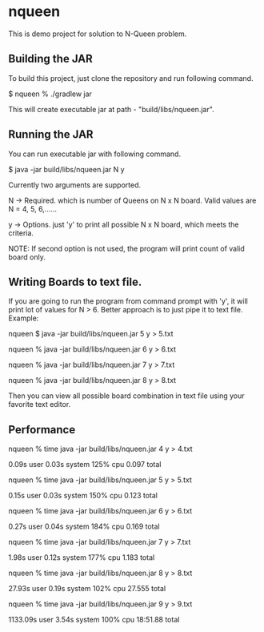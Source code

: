 # nqueen

This is demo project for solution to N-Queen problem.

## Building the JAR

To build this project, just clone the repository and run following command.

$ nqueen % ./gradlew jar

This will create executable jar at path - "build/libs/nqueen.jar".

## Running the JAR

You can run executable jar with following command.

$ java -jar build/libs/nqueen.jar N y

Currently two arguments are supported. 

N -> Required. which is number of Queens on N x N board. Valid values are N = 4, 5, 6,......

y -> Options. just 'y' to print all possible N x N board, which meets the criteria.

NOTE: If second option is not used, the program will print  count of valid board only.

## Writing Boards to text file.

If you are going to run the program from command prompt with 'y', it will print lot of values for N > 6. Better approach is to just pipe it to text file. Example:

 nqueen $ java -jar build/libs/nqueen.jar 5 y > 5.txt
 
 nqueen % java -jar build/libs/nqueen.jar 6 y > 6.txt
 
 nqueen % java -jar build/libs/nqueen.jar 7 y > 7.txt
 
 nqueen % java -jar build/libs/nqueen.jar 8 y > 8.txt

Then you can view all possible board combination in text file using your favorite text editor.

## Performance

nqueen % time java -jar build/libs/nqueen.jar 4 y > 4.txt

0.09s user 0.03s system 125% cpu 0.097 total

nqueen % time java -jar build/libs/nqueen.jar 5 y > 5.txt

0.15s user 0.03s system 150% cpu 0.123 total

nqueen % time java -jar build/libs/nqueen.jar 6 y > 6.txt

0.27s user 0.04s system 184% cpu 0.169 total

nqueen % time java -jar build/libs/nqueen.jar 7 y > 7.txt

1.98s user 0.12s system 177% cpu 1.183 total

nqueen % time java -jar build/libs/nqueen.jar 8 y > 8.txt

27.93s user 0.19s system 102% cpu 27.555 total

nqueen % time java -jar build/libs/nqueen.jar 9 y > 9.txt

1133.09s user 3.54s system 100% cpu 18:51.88 total
